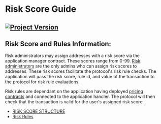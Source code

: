 # Risk Score Guide
[![Project Version][version-image]][version-url]
--- 

## Risk Score and Rules Information: 

Risk administrators may assign addresses with a risk score via the application manager contract. These scores range from 0-99. [Risk administrators](../permissions/ADMIN-ROLES.md) are the only admins who can assign risk scores to addresses. These risk scores facilitate the protocol's risk rule checks. The application will pass the risk score, rule id, and value of the transaction to the protocol for risk rule evaluations. 

Risk rules are dependant on the application having deployed [pricing contracts](../pricing/README.md) and connected to the application handler. The protocol will then check that the transaction is valid for the user's assigned risk score. 


- [RISK SCORE STRUCTURE](./RISK-SCORE-STRUCTURE.md)
- [Risk Rules](./RISK-SCORE-RULES.md)


<!-- These are the header links -->
[version-image]: https://img.shields.io/badge/Version-2.2.2-brightgreen?style=for-the-badge&logo=appveyor
[version-url]: https://github.com/thrackle-io/forte-rules-engine